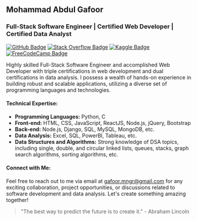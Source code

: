 ## Mohammad Abdul Gafoor

### Full-Stack Software Engineer | Certified Web Developer | Certified Data Analyst

[![GitHub Badge](https://img.shields.io/badge/GitHub-mohammadabdulgafoor-181717?style=flat&logo=github)](https://github.com/mohammadabdulgafoor)
[![Stack Overflow Badge](https://img.shields.io/badge/Stack%20Overflow-mohammadabdulgafoor-orange?style=flat&logo=stackoverflow)](https://stackoverflow.com/users/mohammadabdulgafoor)
[![Kaggle Badge](https://img.shields.io/badge/Kaggle-mohammadabdulgafoor-20BEFF?style=flat&logo=kaggle)](https://kaggle.com/mohammadabdulgafoor)
[![FreeCodeCamp Badge](https://img.shields.io/badge/FreeCodeCamp-mohammadabdulgafoor-0A0A0A?style=flat&logo=freecodecamp)](https://www.freecodecamp.org/mohammadabdulgafoor)

Highly skilled Full-Stack Software Engineer and accomplished Web Developer with triple certifications in web development and dual certifications in data analysis. I possess a wealth of hands-on experience in building robust and scalable applications, utilizing a diverse set of programming languages and technologies.

#### Technical Expertise:

- **Programming Languages:** Python, C
- **Front-end:** HTML, CSS, JavaScript, ReactJS, Node.js, jQuery, Bootstrap
- **Back-end:** Node.js, Django, SQL, MySQL, MongoDB, etc.
- **Data Analysis:** Excel, SQL, PowerBI, Tableau, etc.
- **Data Structures and Algorithms:** Strong knowledge of DSA topics, including single, double, and circular linked lists, queues, stacks, graph search algorithms, sorting algorithms, etc.

#### Connect with Me:

Feel free to reach out to me via email at [gafoor.mngr@gmail.com](mailto:gafoor.mngr@gmail.com) for any exciting collaboration, project opportunities, or discussions related to software development and data analysis. Let's create something amazing together!

> "The best way to predict the future is to create it." - Abraham Lincoln
